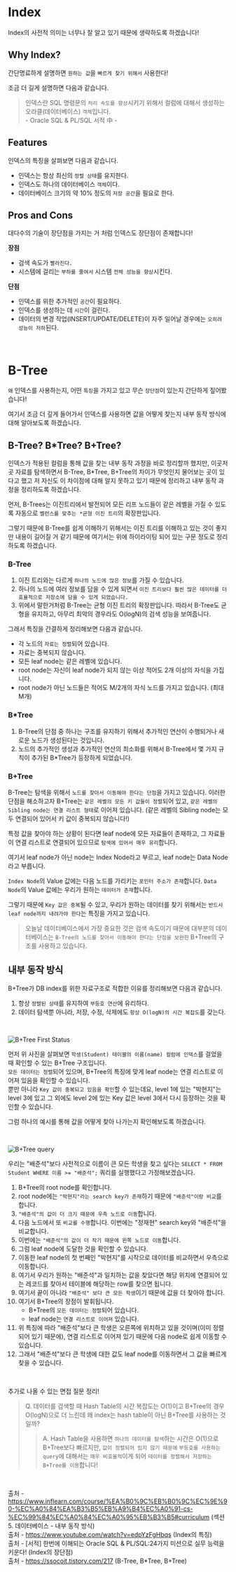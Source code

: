 # Index
Index의 사전적 의미는 너무나 잘 알고 있기 때문에 생략하도록 하겠습니다!

## Why Index?
간단명료하게 설명하면 `원하는 값`을 `빠르게 찾기 위해서` 사용한다!

조금 더 길게 설명하면 다음과 같습니다.

> 인덱스란 SQL 명령문의 `처리 속도를 향상`시키기 위해서 컬럼에 대해서 생성하는 오라클(데이터베이스) `객체`입니다. 
<br> - Oracle SQL & PL/SQL 서적 中 -

## Features
인덱스의 특징을 살펴보면 다음과 같습니다.
- 인덱스는 항상 최신의 `정렬 상태`를 유지한다.
- 인덱스도 하나의 데이터베이스 `객체`이다.
- 데이터베이스 크기의 약 10% 정도의 `저장 공간`을 필요로 한다.

## Pros and Cons
대다수의 기술이 장단점을 가지는 거 처럼 인덱스도 장단점이 존재합니다!

<b>장점</b>
- 검색 속도가 `빨라진다.`
- 시스템에 걸리는 `부하를 줄여서` 시스템 `전체 성능을 향상`시킨다.

<b>단점</b>
- 인덱스를 위한 추가적인 `공간`이 필요하다.
- 인덱스를 생성하는 데 `시간`이 걸린다.
- 데이터의 변경 작업(INSERT/UPDATE/DELETE)이 자주 일어날 경우에는 `오히려 성능이 저하`된다.

<br>

# B-Tree
`왜` 인덱스를 사용하는지, 어떤 `특징`을 가지고 있고 무슨 `장단점`이 있는지 간단하게 짚어봤습니다!

여기서 조금 더 깊게 들어가서 인덱스를 사용하면 값을 어떻게 찾는지 내부 동작 방식에 대해 알아보도록 하겠습니다.

## B-Tree? B*Tree? B+Tree?
인덱스가 적용된 컬럼을 통해 값을 찾는 내부 동작 과정을 바로 정리할까 했지만, 이곳저곳 자료를 탐색하면서 B-Tree, B*Tree, B+Tree의 차이가 무엇인지 물어보는 곳이 있다고 했고 저 자신도 이 차이점에 대해 알지 못하고 있기 때문에 정리하고 내부 동작 과정을 정리하도록 하겠습니다.

먼저, B-Trees는 이진트리에서 발전되어 모든 리프 노드들이 같은 레벨을 가질 수 있도록 자동으로 `벨런스를 맞추는 *균형 이진 트리`의 확장판입니다.

그렇기 때문에 B-Tree를 쉽게 이해하기 위해서는 이진 트리를 이해하고 있는 것이 좋지만 내용이 길어질 거 같기 때문에 여기서는 위에 하이라이팅 되어 있는 구문 정도로 정리하도록 하겠습니다.

### B-Tree
1. 이진 트리와는 다르게 `하나의 노드에 많은 정보`를 가질 수 있습니다.
2. 하나의 노드에 여러 정보를 담을 수 있게 되면서 `이진 트리보다 훨씬 많은 데이터를 더 효율적으로 저장소에 담을 수 있게 되었습니다.`
3. 위에서 말한거처럼 B-Tree는 균형 이진 트리의 확장판입니다. 따라서 B-Tree도 균형을 유지하고, 아무리 최악의 경우라도 O(logN)의 검색 성능을 보여줍니다.

그래서 특징을 간결하게 정리해보면 다음과 같습니다.
- 각 노드의 `자료는 정렬`되어 있습니다.
- 자료는 중복되지 않습니다.
- 모든 leaf node는 같은 레벨에 있습니다.
- root node는 자신이 leaf node가 되지 않는 이상 적어도 2개 이상의 자식을 가집니다.
- root node가 아닌 노드들은 적어도 M/2개의 자식 노드를 가지고 있습니다. (최대 M개)

### B*Tree
1. B-Tree의 단점 중 하나는 구조를 유지하기 위해서 추가적인 연산이 수행되거나 새로운 노드가 생성된다는 것입니다.
2. 노드의 추가적인 생성과 추가적인 연산의 최소화를 위해서 B-Tree에서 몇 가지 규칙이 추가된 B*Tree가 등장하게 되었습니다.

### B+Tree
B-Tree는 탐색을 위해서 `노드를 찾아서 이동해야 한다는 단점`을 가지고 있습니다.
이러한 단점을 해소하고자 B+Tree는 `같은 레벨의 모든 키 값들이 정렬`되어 있고, `같은 레벨의 Sibling node는 연결 리스트 형태`로 이어져 있습니다.
(같은 레벨의 Sibling node는 모두 연결되어 있어서 키 값이 중복되지 않습니다!)

특정 값을 찾아야 하는 상황이 된다면 leaf node에 모든 자료들이 존재하고, 그 자료들이 연결 리스트로 연결되어 있으므로 `탐색에 있어서 매우 유리`합니다.

여기서 leaf node가 아닌 node는 Index Node라고 부르고, leaf node는 Data Node라고 부릅니다.

`Index Node`의 Value 값에는 다음 노드를 가리키는 `포인터 주소가 존재`합니다.
`Data Node`의 Value 값에는 우리가 원하는 `데이터가 존재`합니다.

그렇기 때문에 `Key 값은 중복`될 수 있고, 우리가 원하는 데이터를 찾기 위해서는 `반드시 leaf node까지 내려가야 한다`는 특징을 가지고 있습니다.

> 오늘날 데이터베이스에서 가장 중요한 것은 검색 속도이기 때문에 대부분의 데이터베이스는 `B-Tree의 노드를 찾아서 이동해야 한다는 단점을 보완한` B+Tree의 구조를 사용하고 있습니다.

## 내부 동작 방식
B+Tree가 DB index를 위한 자료구조로 적합한 이유를 정리해보면 다음과 같습니다.
1. 항상 `정렬된 상태`를 유지하여 `부등호 연산`에 유리하다.
2. 데이터 탐색뿐 아니라, 저장, 수정, 삭제에도 `항상 O(logN)의 시간 복잡도`를 갖는다.

<br>

![B+Tree First Status](/TIL/DB/img/B%2Btree%20First%20Status.png)

먼저 위 사진을 살펴보면 `학생(Student) 테이블의 이름(name) 컬럼에 인덱스`를 걸었을 때 확인할 수 있는 B+Tree 구조입니다.  
`모든 데이터는 정렬`되어 있으며, B+Tree의 특징에 맞게 leaf node는 연결 리스트로 이어져 있음을 확인할 수 있습니다.   
뿐만 아니라 `Key 값이 중복되고 있음을 확인`할 수 있는데요, level 1에 있는 "박현지"는 level 3에 있고 그 외에도 level 2에 있는 Key 값은 level 3에서 다시 등장하는 것을 확인할 수 있습니다.

그럼 하나의 예시를 통해 값을 어떻게 찾아 나가는지 확인해보도록 하겠습니다.

<br>

![B+Tree query](/TIL/DB/img/B%2Btree%20query.png)

우리는 "배준석"보다 사전적으로 이름이 큰 모든 학생을 찾고 싶다는 `SELECT * FROM Student WHERE 이름 >= "배준석";` 쿼리를 실행했다고 가정해보겠습니다.

1. B+Tree의 root node를 확인합니다.
2. root node에는 `"박현지"라는 search key가 존재`하기 때문에 `"배준석"이랑 비교`를 합니다.
3. `"배준석"의 값이 더 크기 때문에 우측 노드로 이동`합니다.
4. 다음 노드에서 또 `비교를 수행`합니다. 이번에는 "정재현" search key와 "배준석"을 비교합니다.
5. 이번에는 `"배준석"의 값이 더 작기 때문에 왼쪽 노드로 이동`합니다.
6. 그럼 leaf node에 도달한 것을 확인할 수 있습니다.
7. 이동한 leaf node의 첫 번째인 "박현지"를 시작으로 데이터를 비교하면서 우측으로 이동합니다.
8. 여기서 우리가 원하는 "배준석"과 일치하는 값을 찾았다면 해당 위치에 연결되어 있는 레코드를 찾아서 테이블에 해당하는 row를 찾으면 됩니다.
9. 여기서 끝이 아니라 `"배준석" 보다 큰 모든 학생`이기 때문에 값을 더 찾아야 합니다.
10. 여기서 B+Tree의 장점이 발휘됩니다.
    - B+Tree의 `모든 데이터는 정렬`되어 있습니다.
    - leaf node는 `연결 리스트로 이어져` 있습니다.
11. 위 특징에 따라 "배준석"보다 큰 학생은 오른쪽에 위치하고 있을 것이며(이미 정렬되어 있기 때문에), 연결 리스트로 이어져 있기 때문에 다음 node로 쉽게 이동할 수 있습니다.
12. 그래서 "배준석"보다 큰 학생에 대한 값도 leaf node를 이동하면서 그 값을 빠르게 찾을 수 있습니다.

<br>

추가로 나올 수 있는 면접 질문 정리!  
> Q. 데이터를 검색할 때 Hash Table의 시간 복잡도는 O(1)이고 B+Tree의 경우 O(logN)으로 더 느린데 왜 index는 hash table이 아닌 B+Tree를 사용하는 것일까?
>> A. Hash Table을 사용하면 `하나의 데이터를 탐색`하는 시간은 O(1)으로 B+Tree보다 빠르지만, `값이 정렬되어 있지 않기 때문에` `부등호를 사용하는 query`에 대해서는 `매우 비효율적`이게 되어 `데이터를 정렬해서 저장하는 B+Tree를 이용`합니다!

<br>

출처 - https://www.inflearn.com/course/%EA%B0%9C%EB%B0%9C%EC%9E%90-%EC%A0%84%EA%B3%B5%EB%A9%B4%EC%A0%91-cs-%EC%99%84%EC%A0%84%EC%A0%95%EB%B3%B5#curriculum (섹션 5. 데이터베이스 - 내부 동작 방식)  
출처 - https://www.youtube.com/watch?v=edpYzFgHbqs (Index의 특징)   
출처 - [서적] 한번에 이해되는 Oracle SQL & PL/SQL:24가지 미션으로 실무 능력을 키운다! (Index의 장단점)   
출처 - https://ssocoit.tistory.com/217 (B-Tree, B*Tree, B+Tree)
